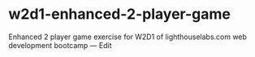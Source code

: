 # w2d1-enhanced-2-player-game
Enhanced 2 player game exercise for W2D1 of lighthouselabs.com web development bootcamp — Edit
